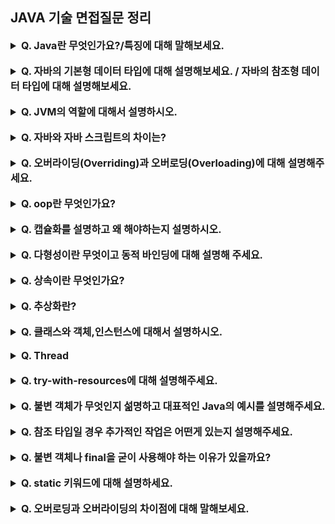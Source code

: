 ## JAVA 기술 면접질문 정리

<details>
    <summary style="font-size : 16px;"><strong>  Q. Java란 무엇인가요?/특징에 대해 말해보세요.   </strong></summary></br>
   
   자바는 현재 웹 어플리케이션 분야에서 가장 많이 사용되는 언어 중 하나입니다.<br>
   
   특징으로는 
1. 운영체제(OS)에 독립적(이식성이 높음)
2. 객체지향 언어
3. 자동 메모리 관리
4. 멀티 쓰레드 지원
5. 동적 로딩을 지원
6. 네트워크 분산 환경을 지원 등이 있습니다.

</details></br>

<details>
    <summary style="font-size : 16px;"><strong>  Q. 자바의 기본형 데이터 타입에 대해 설명해보세요. / 자바의 참조형 데이터 타입에 대해 설명해보세요.   </strong></summary></br>
   
   논리값(true(참)/false(거짓))을 표현하는 boolean(불리언)형,
단일문자를 표현하는 char(캐릭터)형, 소수점이 없는 정수를 표현하는 byte(바이트), short(숏), int(인트), long(롱), 소 수점이 있는 실수를 표현하는 float(플롯), double(더블) 총 8개의 기본형 데이터 타입이 있습니다. <br>
(32비트 환경에서 char형은 2바이트, byte형은 1바이트, short형은 2바이트, int형은 4바이트, long형은 8바이트, float 은 4바이트, 더블은 8바이트의 크기를 가지고 데이터를 표현한다) <br>
참조형 데이터 타입은 객체의 주소를 저장하고 참조하는 타입으로 클래스(Class), 배열(Array), 열거(enum), 인터페이스(interface)가 있습니다.

</details></br>


<details>
    <summary style="font-size : 16px;"><strong>  Q. JVM의 역할에 대해서 설명하시오.   </strong></summary></br>
   
   JVM은 스택 기반으로 동작하며, Java Byte Code를 OS에 맞게 해석 해주는 역할을 하고 가비지컬렉션을 통해 자동적인 메모리 관리를 해줍니다.

</details></br>


<details>
    <summary style="font-size : 16px;"><strong>  Q. 자바와 자바 스크립트의 차이는?   </strong></summary></br>
   
   둘 모두 자바라는 단어가 들어갈 뿐 직접적인 관련은 없습니다. <br>
자바는 어플리케이션을 개발하기 위한 프로그래밍 언어를 뜻하며 자바스크립트는 정적인 HTML 페이지를 브라우저 상에서 동적으로 보이도록 하는 웹 클라이언트 사이드 언어를 뜻합니다.

</details></br>


<details>
    <summary style="font-size : 16px;"><strong>  Q. 오버라이딩(Overriding)과 오버로딩(Overloading)에 대해 설명해주세요.   </strong></summary></br>
   
   오버라이딩(Overriding)은 상위 클래스에 있는 메소드를 하위 클래스에서 재정의 하는 것을 말하고, <br>
    오버로딩(Overloading)은 매개변수의 개수나 타입을 다르게 하여 같은 이름의 메소드를 여러 개 정의하는 것을 말합니다.

</details></br>


<details>
    <summary style="font-size : 16px;"><strong>  Q. oop란 무엇인가요?   </strong></summary></br>

   일단 객체(Object)란?<br>
   세상에 존재하는 모든 것을 의미, 프로그래밍에서의 객체는 데이터의 분산을 막기 위해 데이터와 기능을 하나로 묶은 그룹을 의미한다.<br><br>
   Object-Oriented Programming의 약자로 객체지향프로그래밍 언어를 뜻하며 <br>
   이러한 객체들을 만들고 이것들을 하나씩 조립, 연결하여 전체 프로그램을 완성하는 기법입니다.
   
   장점 : 유지보수 편리, 재사용성, 생산성 향상, 직관적 코드 분석 가능<br>
   단점 : 설계 단계에 많은 시간 소모, 실행 속도 저하, 코딩 난이도 상승, 지나친 프로그램의 객체화로 실제 세계의 모습을 그대로 반영하지 못함<br>
   특징 : 캡슐화, 상속, 다형성, 추상화<br>
   
</details></br>


<details>
    <summary style="font-size : 16px;"><strong>  Q. 캡슐화를 설명하고 왜 해야하는지 설명하시오.   </strong></summary></br>
   
캡슐화는 객체에 대한 관련 데이터들과 행위를 하나로 묶어 외부에 노출되지 않도록 은닉하는 것을 말합니다. <br>
캡슐화를 하면 객체의 사용자로부터 정보 은폐가 가능하며 객체를 포함한 정보의 손상과 오용을 막을 수 있습니다 . <br>
또한 처리된 결과만 사용하므로 객체의 이식성이 좋습니다.<br>

</details></br>


<details>
    <summary style="font-size : 16px;"><strong>  Q. 다형성이란 무엇이고 동적 바인딩에 대해 설명해 주세요.   </strong></summary></br>
   
   다형성이란 동일한 부모 클래스 타입을 상속받은 후손 클래스 타입들을 부모 타입으로 처리하는 기술을 의미 합니다.<br>
   <strong>(== 다형성이란 하나의 객체에 여러 가지 타입을 대입할 수 있다는 것을 의미합니다.)</strong><br><br>
   
   이 다형성을 지원하기 위해서는 동적 바인딩이 필수적입니다.<br>
   동적 바인딩이란 부모타입으로 참조되는 후손객체의 오버라이딩된 메소드에 적용되며, 컴파일 시에는 부모의 메소드를 정적 바인딩해 두었다가 <br>
   프로그램이 실행될 때 참 조하는 후손의 오버라이딩된 메소드로 연결을 바꾸어 실행하는 것을 말합니다.<br>
   (실행하는 시점에 성격이 결정되는것)<br>

</details></br>



<details>
    <summary style="font-size : 16px;"><strong>  Q. 상속이란 무엇인가요?  </strong></summary></br>
   
상속이란 기존의 클래스를 재사용하여 새로운 클래스를 작성하는 것입니다.<br>
● 장점 : 코드의 재사용성을 높이고 중복을 제거하여 생산성 향상과 보다 편하게 유지 보수가 가능해 집니다.<br>
● 단점 : 굳이 단점이라고 하자면 상속받은 부모클래스를 변형 시 자식 클래스도 동일하게 변형되어 개별적으로 수정이 불가능하다는 점입니다.<br>

</details></br>


<details>
    <summary style="font-size : 16px;"><strong>  Q. 추상화란?  </strong></summary></br>
   
OOP 관점에서 추상화는 클래스를 정의할 때, 불필요한 부분을 생략하고, 객체의 속성 중 중요한 것에만 중점을 두어 개략화 하는것,<br>
즉 불필요한 부분을 제거하고 클래스들의 중요하고 공통된 부분을 추출하여 슈퍼 클래스로 선정하는것을 말합니다. <br><br>
장점 : 유지보수 증가, 코드 중복 감소, 코드의 재상용성 증가<br>

</details></br>


<details>
    <summary style="font-size : 16px;"><strong>  Q. 클래스와 객체,인스턴스에 대해서 설명하시오.  </strong></summary></br>
   
클래스는 객체를 만들어내기 위한 설계도 혹은 틀 이라고 할 수 있고, 객체를 생성하는데 사용합니다.<br>
객체는 설계도(클래스)를 기반으로 생성되며, 자신의 고유 이름과 상태, 행동을 갖습니다.<br>
여기서 상태는 필드(fields), 행동은 메소드(Method)라고 표현합니다.<br>
객체에 메모리가 할당되어 실제로 활용되는 실체는 '인스턴스'라고 부릅니다.<br>

</details></br>


<details>
    <summary style="font-size : 16px;"><strong>  Q. Thread  </strong></summary></br>
   
1. Thread란?<br>
쓰레드는 프로세스 내에서 실행되는 여러 흐름의 단위입니다.<br>
쓰레드는 한 프로세스 내에서 동작되는 여러 실행의 흐름으로 프로세스 내의 주소 공간이나 자원들을 프로세스 내의 스레드끼리 공유하면서 실행됩니다.

2. 멀티쓰레드란? 장점은?
하나의 응용프로그램을 여러 개의 스레드로 구성하고 각 스레드로 하여금 하나의 작업을 처리하도록 하는 것입니다.<br>
1: 시스템 콜이 줄어들어 자원을 효율적으로 관리할 수 있습니다.<br>
2: 스레드 간 데이터를 주고 받는 것이 간단해져서 시스템 자원 소모가 줌.<br>
3: Stack 영역을 제외한 모든 메모리를 공유하기 때문에 통신의 부담이 적다.<br>

3. Thread 생성방법
Thread 클래스를 상속받아 run 메소드를 오버라이딩 하는 것과 Runnable 인터페이스를 implements 하여 run 메소드를 정의하는 것입니다.<br>
Runnable 인터페이스는 스레드 생성 시 반드시 구현해야 하는 run 메소드를 Thread 클래스와 분리하고 구현을 강제하는 인터페이스입니다.<br>
Thread 클래스의 또 다른 기능을 확장하거나 재정의를 해야할 경우라면 Runnable 인터페이스 대신 Thread 클래스를 상속하는게 더 효과적입니다.<br>

4. 프로세스와 쓰레드의 차이점
운영 체제는 프로세스마다 각각 독립된 메모리 영역을, Code/Data/Stack/Heap의 형식으로 할당,<br>
프로세스는 다른 프로세스의 변수나 자료에 접근할 수 없습니다.(IPC, LPC, 공유메모리 사용 제외) <br>
쓰레드는 프로세스 안에 포함되어 있으며 쓰레드는 프로세스 내에서 Stack 메모리 영역을 제외한 다른 메모리 영역을 같은 프로세스 내 다른 스레드와 공유합니다.<br>
프로세스가 오류가 발생하여 프로세스가 종료되면 다른 프로세스에게 영향을 주지 않지만 스레드는 메모리영역을 공유하기 때문에<br>
하나의 스레드에서 오류가 발생하면 같은 프로세스 내의 다른 스레드 모두가 강제 종료됩니다.<br>


</details></br>


<details>
    <summary style="font-size : 16px;"><strong>  Q. try-with-resources에 대해 설명해주세요.  </strong></summary></br>
   
try-with-resources는 try-catch-finally의 문제점을 보완하기 위해 나온 개념입니다.<br>
try( ... ) 안에 자원 객체를 전달하면, try블록이 끝나고 자동으로 자원 해제 해주는 기능을 말합니다. <br>
따로 finally 구문이나 모든 catch 구문에 종료 처리를 하지 않아도 되는 장점이 있습니다.<br>

</details></br>


<details>
    <summary style="font-size : 16px;"><strong>  Q. 불변 객체가 무엇인지 섦명하고 대표적인 Java의 예시를 설명해주세요.  </strong></summary></br>
   
불변 객체는 객체 생성 이후 내부의 상태가 변하지 않는 객체를 말합니다.<br>
Java에서는 필드가 원시 타입인 경우 final 키워드를 사용해 불변 객체를 만들 수 있고,<br>
참조 타입일 경우엔 추가적인 작업이 필요합니다.<br>

</details></br>


<details>
    <summary style="font-size : 16px;"><strong>  Q. 참조 타입일 경우 추가적인 작업은 어떤게 있는지 설명해주세요.  </strong></summary></br>
   
참조 타입은 대표적으로 1.객체를 참조할 수도 있고, 2.배열이나 3.List 등을 참조할 수 있습니다.<br><br>
 
1. 참조 변수가 일반 객체인 경우 객체를 사용하는 필드의 참조 변수도 불변 객체로 변경해야 합니다.<br>
2. 배열일 경우 배열을 받아 copy해서 저장하고, getter를 clone으로 반환하도록 하면 됩니다.<br>
(배열을 그대로 참조하거나, 반환할 경우 외부에서 내부 값을 변경할 수 있음. 때문에 clone을 반환해 외부에서 값 변경하지 못하게 함)<br>
3. 리스트인 경우에도 배열과 마찬가지로 생성시 새로운 List를 만들어 값을 복사하도록 해야 합니다.<br>
배열과 리스트는 내부를 복사하여 전달하는데, 이를 방어적 복사(defensive-copy)라고 합니다.<br>

</details></br>


<details>
    <summary style="font-size : 16px;"><strong>  Q. 불변 객체나 final을 굳이 사용해야 하는 이유가 있을까요?  </strong></summary></br>
   
1. Thread-Safe하여 병렬 프로그래밍에 유용하며, 동기화를 고려하지 않아도 된다.<br>
(공유 자원이 불변이기 때문에 항상 동일한 값을 반환하기 때문)<br>
2. 실패 원자적인 메소드를 만들 수 있다.<br>
(어떠한 예외가 발생되더라도 메소드 호출 전의 상태를 유지할 수 있어 예외 발생 전과 똑같은 상태로 다음 로직 처리 가능)<br>
3. 부수효과를 피해 오류를 최소화 할 수 있다.<br>
※ 부수효과 : 변수의 값이 바뀌거나 객체의 필드 값을 설정하거나 예외나 오류가 발생하여 실행이 중단되는 현상<br>
4. 메소드 호출 시 파라미터 값이 변하지 않는다는 것을 보장할 수 있다.<br>
5. 가비지 컬렉션 성능을 높일 수 있다.<br>
(가비지 컬렉터가 스캔하는 객체의 수가 줄기 때문에 Gc 수행 시 지연시간도 줄어든다.)<br>

</details></br>


<details>
    <summary style="font-size : 16px;"><strong>  Q. static 키워드에 대해 설명하세요.  </strong></summary></br>
   
변수에 static를 적용하면 같은 클래스 타입의 객체들이 공유할 수 있는 클래스 변수가 됩니다.<br>
static 메소드는 객체에 의존적이지 않은 작업을 수행 할 수 있게 됩니다.<br> 
클래스명을 통한 메소드 호출이 가능해집니다. 오버라이딩도 되지 않으며 상속받은 클래스에서 사용할 수 없습니다.<br>
+ 클래스가 초기화될 때 수행되고 main()메소드보다 먼저 수행되는 static 초기화 블록으로도 사용할 수 있습니다.<br>

</details></br>


<details>
    <summary style="font-size : 16px;"><strong>  Q. 오버로딩과 오버라이딩의 차이점에 대해 말해보세요.  </strong></summary></br>
   
오버라이딩 : 자식 클래스에서 상속받은 부모 메서드를 재작성하는것을 말합니다.<br>
(접근제한자가 부모의 것과 같거나, 넒은 범위로 변경 가능, <br>
성립조건 : 메서드 이름, 매개변수 갯수, 타입, 순서 동일, 리턴 타입 동일 <br>
부모 클래스에서 Private 되어있으면 자식에서 오버라이딩 불가) <br>
오버로딩 : 같은 클래스 내에서 메개변수의 개수,타입을 다르게 하여 같은 이름의 메서들를 정의하는것. <br>

</details></br>

